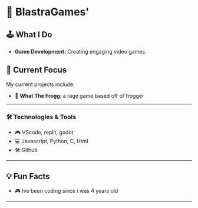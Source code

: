 # 👾 BlastraGames'

## 🕹️ What I Do
- **Game Development:** Creating engaging video games.

## 🎯 Current Focus
My current projects include:
- 🌟 **What The Frogg**: a rage game based off of frogger

---

### 🛠️ Technologies & Tools
- 🎮 VScode, replit,  godot
- 💻 Javascript, Python, C, Html
- 🛠️ Github

---

## 💡 Fun Facts
- 🎮 Ive been coding since i was 4 years old

---
<!---
BlastraGames/BlastraGames is a ✨ special ✨ repository because its `README.md` (this file) appears on your GitHub profile.
You can click the Preview link to take a look at your changes.
--->
